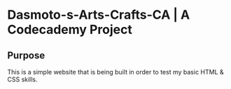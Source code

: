 # Dasmoto-s-Arts-Crafts-CA | A Codecademy Project

## Purpose

This is a simple website that is being built in order to test my basic HTML & CSS skills.
